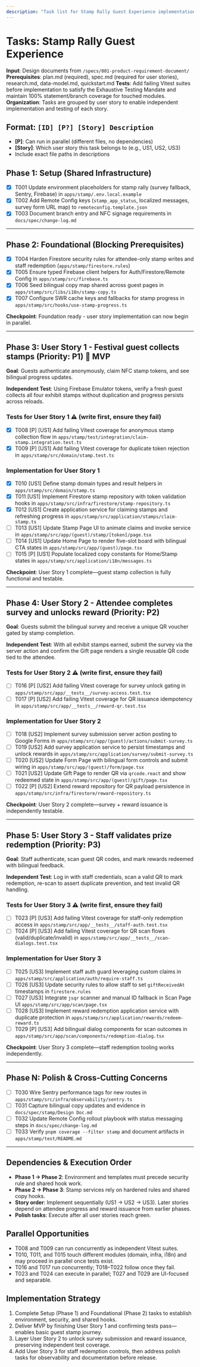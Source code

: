 ```yaml
---
description: "Task list for Stamp Rally Guest Experience implementation"
---
```


# Tasks: Stamp Rally Guest Experience

**Input**: Design documents from `/specs/001-product-requirement-document/`
**Prerequisites**: plan.md (required), spec.md (required for user stories), research.md, data-model.md, quickstart.md
**Tests**: Add failing Vitest suites before implementation to satisfy the Exhaustive Testing Mandate and maintain 100% statement/branch coverage for touched modules.
**Organization**: Tasks are grouped by user story to enable independent implementation and testing of each story.

## Format: `[ID] [P?] [Story] Description`
- **[P]**: Can run in parallel (different files, no dependencies)
- **[Story]**: Which user story this task belongs to (e.g., US1, US2, US3)
- Include exact file paths in descriptions

## Phase 1: Setup (Shared Infrastructure)

- [X] T001 Update environment placeholders for stamp rally (survey fallback, Sentry, Firebase) in `apps/stamp/.env.local.example`
- [X] T002 Add Remote Config keys (`stamp_app_status`, localized messages, survey form URL map) to `remoteconfig.template.json`
- [X] T003 Document branch entry and NFC signage requirements in `docs/spec/change-log.md`

---

## Phase 2: Foundational (Blocking Prerequisites)

- [X] T004 Harden Firestore security rules for attendee-only stamp writes and staff redemption (`apps/stamp/firestore.rules`)
- [X] T005 Ensure typed Firebase client helpers for Auth/Firestore/Remote Config in `apps/stamp/src/firebase.ts`
- [X] T006 Seed bilingual copy map shared across guest pages in `apps/stamp/src/libs/i18n/stamp-copy.ts`
- [X] T007 Configure SWR cache keys and fallbacks for stamp progress in `apps/stamp/src/hooks/use-stamp-progress.ts`

**Checkpoint**: Foundation ready - user story implementation can now begin in parallel.

---

## Phase 3: User Story 1 - Festival guest collects stamps (Priority: P1) 🎯 MVP

**Goal**: Guests authenticate anonymously, claim NFC stamp tokens, and see bilingual progress updates.

**Independent Test**: Using Firebase Emulator tokens, verify a fresh guest collects all four exhibit stamps without duplication and progress persists across reloads.

### Tests for User Story 1 ⚠️ (write first, ensure they fail)

- [X] T008 [P] [US1] Add failing Vitest coverage for anonymous stamp collection flow in `apps/stamp/test/integration/claim-stamp.integration.test.ts`
- [X] T009 [P] [US1] Add failing Vitest coverage for duplicate token rejection in `apps/stamp/src/domain/stamp.test.ts`

### Implementation for User Story 1

- [X] T010 [US1] Define stamp domain types and result helpers in `apps/stamp/src/domain/stamp.ts`
- [X] T011 [US1] Implement Firestore stamp repository with token validation hooks in `apps/stamp/src/infra/firestore/stamp-repository.ts`
- [X] T012 [US1] Create application service for claiming stamps and refreshing progress in `apps/stamp/src/application/stamps/claim-stamp.ts`
- [ ] T013 [US1] Update Stamp Page UI to animate claims and invoke service in `apps/stamp/src/app/(guest)/stamp/[token]/page.tsx`
- [ ] T014 [US1] Update Home Page to render five-slot board with bilingual CTA states in `apps/stamp/src/app/(guest)/page.tsx`
- [ ] T015 [P] [US1] Populate localized copy constants for Home/Stamp states in `apps/stamp/src/application/i18n/messages.ts`

**Checkpoint**: User Story 1 complete—guest stamp collection is fully functional and testable.

---

## Phase 4: User Story 2 - Attendee completes survey and unlocks reward (Priority: P2)

**Goal**: Guests submit the bilingual survey and receive a unique QR voucher gated by stamp completion.

**Independent Test**: With all exhibit stamps earned, submit the survey via the server action and confirm the Gift page renders a single reusable QR code tied to the attendee.

### Tests for User Story 2 ⚠️ (write first, ensure they fail)

- [ ] T016 [P] [US2] Add failing Vitest coverage for survey unlock gating in `apps/stamp/src/app/__tests__/survey-access.test.tsx`
- [ ] T017 [P] [US2] Add failing Vitest coverage for QR issuance idempotency in `apps/stamp/src/app/__tests__/reward-qr.test.tsx`

### Implementation for User Story 2

- [ ] T018 [US2] Implement survey submission server action posting to Google Forms in `apps/stamp/src/app/(guest)/actions/submit-survey.ts`
- [ ] T019 [US2] Add survey application service to persist timestamps and unlock rewards in `apps/stamp/src/application/survey/submit-survey.ts`
- [ ] T020 [US2] Update Form Page with bilingual form controls and submit wiring in `apps/stamp/src/app/(guest)/form/page.tsx`
- [ ] T021 [US2] Update Gift Page to render QR via `qrcode.react` and show redeemed state in `apps/stamp/src/app/(guest)/gift/page.tsx`
- [ ] T022 [P] [US2] Extend reward repository for QR payload persistence in `apps/stamp/src/infra/firestore/reward-repository.ts`

**Checkpoint**: User Story 2 complete—survey + reward issuance is independently testable.

---

## Phase 5: User Story 3 - Staff validates prize redemption (Priority: P3)

**Goal**: Staff authenticate, scan guest QR codes, and mark rewards redeemed with bilingual feedback.

**Independent Test**: Log in with staff credentials, scan a valid QR to mark redemption, re-scan to assert duplicate prevention, and test invalid QR handling.

### Tests for User Story 3 ⚠️ (write first, ensure they fail)

- [ ] T023 [P] [US3] Add failing Vitest coverage for staff-only redemption access in `apps/stamp/src/app/__tests__/staff-auth.test.tsx`
- [ ] T024 [P] [US3] Add failing Vitest coverage for QR scan flows (valid/duplicate/invalid) in `apps/stamp/src/app/__tests__/scan-dialogs.test.tsx`

### Implementation for User Story 3

- [ ] T025 [US3] Implement staff auth guard leveraging custom claims in `apps/stamp/src/application/auth/require-staff.ts`
- [ ] T026 [US3] Update security rules to allow staff to set `giftReceivedAt` timestamps in `firestore.rules`
- [ ] T027 [US3] Integrate `jsqr` scanner and manual ID fallback in Scan Page UI `apps/stamp/src/app/scan/page.tsx`
- [ ] T028 [US3] Implement reward redemption application service with duplicate protection in `apps/stamp/src/application/rewards/redeem-reward.ts`
- [ ] T029 [P] [US3] Add bilingual dialog components for scan outcomes in `apps/stamp/src/app/scan/components/redemption-dialog.tsx`

**Checkpoint**: User Story 3 complete—staff redemption tooling works independently.

---

## Phase N: Polish & Cross-Cutting Concerns

- [ ] T030 Wire Sentry performance tags for new routes in `apps/stamp/src/infra/observability/sentry.ts`
- [ ] T031 Capture bilingual copy updates and evidence in `docs/spec/stamp/Design Doc.md`
- [ ] T032 Update Remote Config rollout playbook with status messaging steps in `docs/spec/change-log.md`
- [ ] T033 Verify `pnpm coverage --filter stamp` and document artifacts in `apps/stamp/test/README.md`

---

## Dependencies & Execution Order

- **Phase 1 → Phase 2**: Environment and templates must precede security rule and shared hook work.
- **Phase 2 → Phase 3**: Stamp services rely on hardened rules and shared copy hooks.
- **Story order**: Implement sequentially (US1 → US2 → US3). Later stories depend on attendee progress and reward issuance from earlier phases.
- **Polish tasks**: Execute after all user stories reach green.

## Parallel Opportunities

- T008 and T009 can run concurrently as independent Vitest suites.
- T010, T011, and T015 touch different modules (domain, infra, i18n) and may proceed in parallel once tests exist.
- T016 and T017 run concurrently; T018–T022 follow once they fail.
- T023 and T024 can execute in parallel; T027 and T029 are UI-focused and separable.

## Implementation Strategy

1. Complete Setup (Phase 1) and Foundational (Phase 2) tasks to establish environment, security, and shared hooks.
2. Deliver MVP by finishing User Story 1 and confirming tests pass—enables basic guest stamp journey.
3. Layer User Story 2 to unlock survey submission and reward issuance, preserving independent test coverage.
4. Add User Story 3 for staff redemption controls, then address polish tasks for observability and documentation before release.
